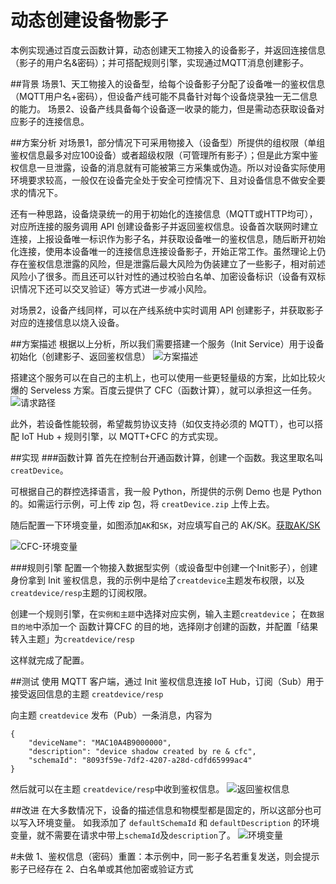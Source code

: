 # 动态创建设备物影子
本例实现通过百度云函数计算，动态创建天工物接入的设备影子，并返回连接信息（影子的用户名&密码）；并可搭配规则引擎，实现通过MQTT消息创建影子。

##背景
场景1、天工物接入的设备型，给每个设备影子分配了设备唯一的鉴权信息（MQTT用户名+密码），但设备产线可能不具备针对每个设备烧录独一无二信息的能力。
场景2、设备产线具备每个设备逐一收录的能力，但是需动态获取设备对应影子的连接信息。

##方案分析
对场景1，部分情况下可采用物接入（设备型）所提供的组权限（单组鉴权信息最多对应100设备）或者超级权限（可管理所有影子）；但是此方案中鉴权信息一旦泄露，设备的消息就有可能被第三方采集或伪造。所以对设备实际使用环境要求较高，一般仅在设备完全处于安全可控情况下、且对设备信息不做安全要求的情况下。

还有一种思路，设备烧录统一的用于初始化的连接信息（MQTT或HTTP均可），对应所连接的服务调用 API 创建设备影子并返回鉴权信息。设备首次联网时建立连接，上报设备唯一标识作为影子名，并获取设备唯一的鉴权信息，随后断开初始化连接，使用本设备唯一的连接信息连接设备影子，开始正常工作。虽然理论上仍存在鉴权信息泄露的风险，但是泄露后最大风险为伪装建立了一些影子，相对前述风险小了很多。而且还可以针对性的通过校验白名单、加密设备标识（设备有双标识情况下还可以交叉验证）等方式进一步减小风险。

对场景2，设备产线同样，可以在产线系统中实时调用 API 创建影子，并获取影子对应的连接信息以烧入设备。

##方案描述
根据以上分析，所以我们需要搭建一个服务（Init Service）用于设备初始化（创建影子、返回鉴权信息）
![方案描述](https://ww1.sinaimg.cn/large/5a8b1db6ly1fyfy7bfedyj20rg0c4tct.jpg)

搭建这个服务可以在自己的主机上，也可以使用一些更轻量级的方案，比如比较火爆的 Serveless 方案。百度云提供了 CFC（函数计算），就可以承担这一任务。
![请求路径](https://ww1.sinaimg.cn/large/5a8b1db6ly1fyfy7bf627j20on082jtd.jpg)

此外，若设备性能较弱，希望裁剪协议支持（如仅支持必须的 MQTT），也可以搭配 IoT Hub + 规则引擎，以 MQTT+CFC 的方式实现。

##实现
###函数计算
首先在控制台开通函数计算，创建一个函数。我这里取名叫 `creatDevice`。

可根据自己的群控选择语言，我一般 Python，所提供的示例 Demo 也是 Python 的。如需运行示例，可上传 zip 包，将 `creatDevice.zip` 上传上去。

随后配置一下环境变量，如图添加`AK`和`SK`，对应填写自己的 AK/SK。[获取AK/SK ](https://cloud.baidu.com/doc/Reference/GetAKSK.html)

![CFC-环境变量](https://ws1.sinaimg.cn/large/0071ouepgy1fyfy5485loj31jj0t8wng.jpg)

###规则引擎
配置一个物接入数据型实例（或设备型中创建一个Init影子），创建身份拿到 Init 鉴权信息，我的示例中是给了`creatdevice`主题发布权限，以及`creatdevice/resp`主题的订阅权限。

创建一个规则引擎，在`实例和主题`中选择对应实例，输入主题`creatdevice`；
在`数据目的地`中添加一个 函数计算CFC 的目的地，选择刚才创建的函数，并配置「结果转入主题」为`creatdevice/resp`

这样就完成了配置。

##测试
使用 MQTT 客户端，通过 Init 鉴权信息连接 IoT Hub，订阅（Sub）用于接受返回信息的主题 `creatdevice/resp`

向主题 `creatdevice` 发布（Pub）一条消息，内容为
```
{
    "deviceName": "MAC10A4B9000000",
    "description": "device shadow created by re & cfc",
    "schemaId": "8093f59e-7df2-4207-a28d-cdfd65999ac4"
}
```

然后就可以在主题 `creatdevice/resp`中收到鉴权信息。
![返回鉴权信息](http://ww1.sinaimg.cn/large/5a8b1db6ly1fyfyniawfjj20ze0o5k03.jpg)

##改进
在大多数情况下，设备的描述信息和物模型都是固定的，所以这部分也可以写入环境变量。
如我添加了 `defaultSchemaId` 和 `defaultDescription` 的环境变量，就不需要在请求中带上`schemaId`及`description`了。
![环境变量](https://ws1.sinaimg.cn/large/0071ouepgy1fyfyipyyx1j318i0ax75o.jpg)

#未做
1、鉴权信息（密码）重置：本示例中，同一影子名若重复发送，则会提示影子已经存在
2、白名单或其他加密或验证方式

